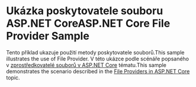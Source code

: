 # <a name="aspnet-core-file-provider-sample"></a><span data-ttu-id="dab76-101">Ukázka poskytovatele souboru ASP.NET Core</span><span class="sxs-lookup"><span data-stu-id="dab76-101">ASP.NET Core File Provider Sample</span></span>

<span data-ttu-id="dab76-102">Tento příklad ukazuje použití metody poskytovatele souborů.</span><span class="sxs-lookup"><span data-stu-id="dab76-102">This sample illustrates the use of File Provider.</span></span> <span data-ttu-id="dab76-103">V této ukázce podle scénáře popsaného v [zprostředkovatelé souborů v ASP.NET Core](https://docs.microsoft.com/aspnet/core/fundamentals/file-providers) tématu.</span><span class="sxs-lookup"><span data-stu-id="dab76-103">This sample demonstrates the scenario described in the [File Providers in ASP.NET Core](https://docs.microsoft.com/aspnet/core/fundamentals/file-providers) topic.</span></span>
